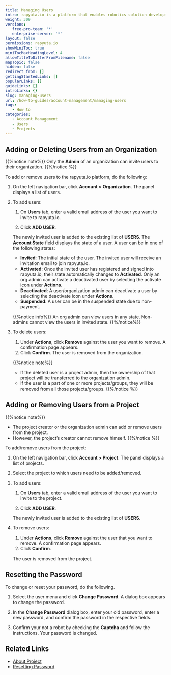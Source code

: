 ```yaml
---
title: Managing Users
intro: rapyuta.io is a platform that enables robotics solution development by providing the necessary software infrastructure and facilitating the interaction between multiple stakeholders who contribute to the solution development.
weight: 309
versions:
   free-pro-team: '*'
   enterprise-server: '*'
layout: false
permissions: rapyuta.io
showMiniToc: true
miniTocMaxHeadingLevel: 4
allowTitleToDifferFromFilename: false
mapTopic: false
hidden: false
redirect_from: []
gettingStartedLinks: []
popularLinks: []
guideLinks: []
introLinks: {}
slug: managing-users
url: /how-to-guides/account-management/managing-users
tags:
   - How to
categories:
   - Account Management
   - Users
   - Projects
---
```


## Adding or Deleting Users from an Organization

{{%notice note%}}
 Only the  **Admin** of an organization can invite users to their organization.
{{%/notice %}}

To add or remove users to the rapyuta.io platform, do the following:

1. On the left navigation bar, click **Account > Organization**. The panel displays a list of users.

2. To add users:

   1. On **Users** tab, enter a valid email address of the user you want to invite to rapyuta.io.

   2. Click **ADD USER**.

   The newly invited user is added to the existing list of **USERS**. The **Account State** field displays the state of a user. A user can be in one of the following states:
   * **Invited**: The initial state of the user. The invited user will receive an invitation email to join rapyuta.io.
   * **Activated**: Once the invited user has registered and signed into rapyuta.io, their state automatically changes to **Activated**. Only an org admin can activate a deactivated user by selecting the activate icon under **Actions**. 
   * **Deactivated**: A user/organization admin can deactivate a user by selecting the deactivate icon under **Actions**.
   * **Suspended**: A user can be in the suspended state due to non-payment.

   {{%notice info%}}
   An org admin can view users in any state. Non-admins cannot view the users in invited state.
   {{%/notice%}}

3. To delete users:

   1. Under **Actions**, click **Remove** against the user you want to remove. A confirmation page appears.
   2. Click **Confirm**. 
      The user is removed from the organization.
     
   {{%notice note%}}
   - If the deleted user is a project admin, then the ownership of that project will be transferred to the organization admin.
   - If the user is a part of one or more projects/groups, they will be removed from all those projects/groups.
   {{%/notice %}}

## Adding or Removing Users from a Project

{{%notice note%}}
 - The project creator or the organization admin can add or remove users from the project.
 - However, the project’s creator cannot remove himself.
{{%/notice %}}

To add/remove users from the project:

1. On the left navigation bar, click **Account > Project**. The panel displays a list of projects.

2. Select the project to which users need to be added/removed.

3. To add users:
   
   1. On **Users** tab, enter a valid email address of the user you want to invite to the project.

   2. Click **ADD USER**.

   The newly invited user is added to the existing list of **USERS**.

4. To remove users:

   1. Under **Actions**, click **Remove** against the user that you want to remove. A confirmation page appears.
   2. Click **Confirm**. 
   
   The user is removed from the project.


## Resetting the Password 

To change or reset your password, do the following.

1. Select the user menu and click **Change Password**. 
   A dialog box appears to change the password.

2. In the **Change Password** dialog box, enter your old password, enter a new password, and confirm the password in the respective fields.

3. Confirm your not a robot by checking the **Captcha** and follow the instructions.
   Your password is changed.


## Related Links

* [About Project](/1_understanding-rio/12_core-concepts/#projects)
* [Resetting Password](/how-to-guides/account-management/managing-user-profiles/#editing-profiles)

